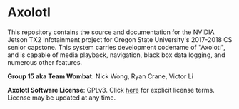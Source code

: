 # Axolotl
This repository contains the source and documentation for the NVIDIA Jetson TX2 Infotainment project for Oregon State University's 2017-2018 CS senior capstone. This system carries development codename of "Axolotl", and is capable of media playback, navigation, black box data logging, and numerous other features.

**Group 15 aka Team Wombat**: Nick Wong, Ryan Crane, Victor Li

**Axolotl Software License**: GPLv3. Click [here](https://www.gnu.org/licenses/gpl-3.0.en.html) for explicit license terms. License may be updated at any time.
